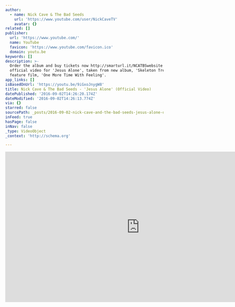 ```yaml
---
author:
  - name: Nick Cave & The Bad Seeds
    url: 'https://www.youtube.com/user/NickCaveTV'
    avatar: {}
related: []
publisher:
  url: 'https://www.youtube.com/'
  name: YouTube
  favicon: 'https://www.youtube.com/favicon.ico'
  domain: youtu.be
keywords: []
description: >-
  Order the album and buy tickets now http://smarturl.it/NCATBSwebsite The
  official video for 'Jesus Alone', taken from new album, 'Skeleton Tree', and
  feature film, 'One More Time With Feeling'.
app_links: []
isBasedOnUrl: 'https://youtu.be/9iGxoJnygW8'
title: Nick Cave & The Bad Seeds - 'Jesus Alone' (Official Video)
datePublished: '2016-09-02T14:26:20.174Z'
dateModified: '2016-09-02T14:26:13.774Z'
via: {}
starred: false
sourcePath: _posts/2016-09-02-nick-cave-and-the-bad-seeds-jesus-alone-official-video.md
inFeed: true
hasPage: false
inNav: false
_type: VideoObject
_context: 'http://schema.org'

---
```

<iframe src="https://cdn.embedly.com/widgets/media.html?src=https%3A%2F%2Fwww.youtube.com%2Fembed%2F9iGxoJnygW8%3Ffeature%3Doembed&amp;url=http%3A%2F%2Fwww.youtube.com%2Fwatch%3Fv%3D9iGxoJnygW8&amp;image=https%3A%2F%2Fi.ytimg.com%2Fvi%2F9iGxoJnygW8%2Fhqdefault.jpg&amp;key=b7d04c9b404c499eba89ee7072e1c4f7&amp;type=text%2Fhtml&amp;schema=youtube" width="854" height="480" scrolling="no" frameborder="0" allowfullscreen="" style=""></iframe>